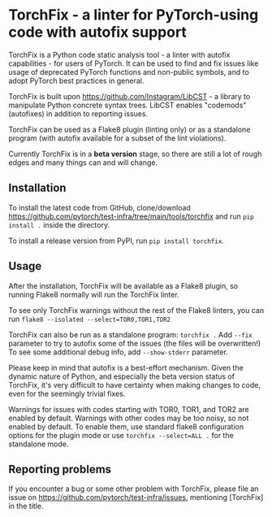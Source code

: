 # TorchFix - a linter for PyTorch-using code with autofix support

TorchFix is a Python code static analysis tool - a linter with autofix capabilities -
for users of PyTorch. It can be used to find and fix issues like usage of deprecated
PyTorch functions and non-public symbols, and to adopt PyTorch best practices in general.

TorchFix is built upon https://github.com/Instagram/LibCST - a library to manipulate
Python concrete syntax trees. LibCST enables "codemods" (autofixes) in addition to
reporting issues.

TorchFix can be used as a Flake8 plugin (linting only) or as a standalone
program (with autofix available for a subset of the lint violations).

Currently TorchFix is in a **beta version** stage, so there are still a lot of rough
edges and many things can and will change.

## Installation

To install the latest code from GitHub, clone/download
https://github.com/pytorch/test-infra/tree/main/tools/torchfix and run `pip install .`
inside the directory.

To install a release version from PyPI, run `pip install torchfix`.

## Usage

After the installation, TorchFix will be available as a Flake8 plugin, so running
Flake8 normally will run the TorchFix linter.

To see only TorchFix warnings without the rest of the Flake8 linters, you can run
`flake8 --isolated --select=TOR0,TOR1,TOR2`

TorchFix can also be run as a standalone program: `torchfix .`
Add `--fix` parameter to try to autofix some of the issues (the files will be overwritten!)
To see some additional debug info, add `--show-stderr` parameter.

Please keep in mind that autofix is a best-effort mechanism. Given the dynamic nature of Python,
and especially the beta version status of TorchFix, it's very difficult to have
certainty when making changes to code, even for the seemingly trivial fixes.

Warnings for issues with codes starting with TOR0, TOR1, and TOR2 are enabled by default.
Warnings with other codes may be too noisy, so not enabled by default.
To enable them, use standard flake8 configuration options for the plugin mode or use
`torchfix --select=ALL .` for the standalone mode.


## Reporting problems

If you encounter a bug or some other problem with TorchFix, please file an issue on
https://github.com/pytorch/test-infra/issues, mentioning [TorchFix] in the title.
